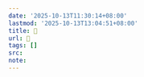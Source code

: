```yaml
---
date: '2025-10-13T11:30:14+08:00'
lastmod: '2025-10-13T13:04:51+08:00'
title: 󰤿
url: 󰤿
tags: []
src:
note:
---
```

